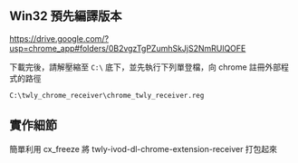 ## Win32 預先編譯版本

https://drive.google.com/?usp=chrome_app#folders/0B2vgzTgPZumhSkJjS2NmRUlQOFE

下載完後，請解壓縮至 `C:\` 底下，並先執行下列單登檔，向 chrome 註冊外部程式的路徑

```
C:\twly_chrome_receiver\chrome_twly_receiver.reg
```

## 實作細節

簡單利用 cx_freeze 將 twly-ivod-dl-chrome-extension-receiver 打包起來
